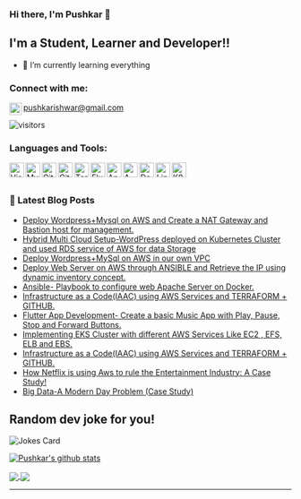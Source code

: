 ### Hi there, I'm Pushkar  👋



## I'm a Student, Learner and Developer!!

- 🌱 I’m currently learning everything 





### Connect with me:

[<img align="left" alt="codeSTACKr | LinkedIn" width="22px" src="https://cdn.jsdelivr.net/npm/simple-icons@v3/icons/linkedin.svg" />][linkedin]
[pushkarishwar@gmail.com](https://mail.google.com/)

![visitors](https://visitor-badge.glitch.me/badge?page_id=pushkar02-op.pushkar02-op)
<br />

### Languages and Tools:

[<img align="left" alt="Visual Studio Code" width="26px" src="http://simpleicons.org/icons/visualstudiocode.svg" />][linkedin]
[<img align="left" alt="MySQL" width="26px" src="http://simpleicons.org/icons/mysql.svg" />][linkedin]
[<img align="left" alt="Git" width="26px" src="http://simpleicons.org/icons/git.svg" />][linkedin]
[<img align="left" alt="GitHub" width="26px" src="http://simpleicons.org/icons/github.svg" />][linkedin]
[<img align="left" alt="Terminal" width="26px" src="http://simpleicons.org/icons/terraform.svg" />][linkedin]
[<img align="left" alt="Flutter" width="26px" src="http://simpleicons.org/icons/flutter.svg" />][linkedin]
[<img align="left" alt="Ansible" width="26px" src="http://simpleicons.org/icons/ansible.svg" />][linkedin]
[<img align="left" alt="AWS" width="26px" src="http://simpleicons.org/icons/amazonaws.svg" />][linkedin]
[<img align="left" alt="Docker" width="26px" src="http://simpleicons.org/icons/docker.svg" />][linkedin]
[<img align="left" alt="Linux" width="26px" src="http://simpleicons.org/icons/linux.svg" />][linkedin]
[<img align="left" alt="K8s" width="26px" src="http://simpleicons.org/icons/kubernetes.svg" />][linkedin]



<br />
<br />



### 📕 Latest Blog Posts

<!-- BLOG-POST-LIST:START -->
- [Deploy Wordpress+Mysql on AWS and Create a NAT Gateway and Bastion host for management.](https://www.linkedin.com/pulse/deploy-wordpressmysql-aws-create-nat-gateway-bastion-host-kumar/?trackingId=Om8s6Npa1yMKwfEu%2BNfwHA%3D%3D)
- [Hybrid Multi Cloud Setup-WordPress deployed on Kubernetes Cluster and used RDS service of AWS for data Storage](https://www.linkedin.com/pulse/hybrid-multi-cloud-setup-wordpress-deployed-kubernetes-pushkar-kumar/?trackingId=elmO0xv%2BmQijwAUmcS5emQ%3D%3D)
- [Deploy Wordpress+MySql on AWS in our own VPC](https://www.linkedin.com/pulse/deploy-wordpressmysql-aws-our-own-vpctask-3-pushkar-kumar/?trackingId=kXBNQHk8m6fCq%2BSTbb0oXQ%3D%3D)
- [Deploy Web Server on AWS through ANSIBLE and Retrieve the IP using dynamic inventory concept.](https://www.linkedin.com/pulse/deploy-web-server-aws-through-ansible-retrieve-ip-using-pushkar-kumar/?trackingId=jk9mjVtzzAUAB0KOhxns5Q%3D%3D)
- [Ansible- Playbook to configure web Apache Server on Docker.](https://www.linkedin.com/pulse/ansible-playbook-configure-web-apache-server-pushkar-kumar/?trackingId=Xba7r5Vgt5eIolqdxkVXtQ%3D%3D)
- [Infrastructure as a Code(IAAC) using AWS Services and TERRAFORM + GITHUB.](https://www.linkedin.com/pulse/task-2-infrastructure-codeiaac-using-aws-services-terraform-kumar/?trackingId=DcbsUOC5J3YNNPMutfM4bg%3D%3D)
- [Flutter App Development- Create a basic Music App with Play, Pause, Stop and Forward Buttons.](https://www.linkedin.com/pulse/flutter-app-development-create-basic-music-play-pause-pushkar-kumar/?trackingId=sOS84GBKEIseKXyavcvUtw%3D%3D)
- [Implementing EKS Cluster with different AWS Services Like EC2 , EFS, ELB and EBS.](https://www.linkedin.com/pulse/implementing-eks-cluster-different-aws-services-like-ec2-kumar/?trackingId=MtZhH00P2udZEjDJoD2d%2BQ%3D%3D)
- [Infrastructure as a Code(IAAC) using AWS Services and TERRAFORM + GITHUB.](https://www.linkedin.com/pulse/infrastructure-codeiaac-using-aws-services-terraform-github-kumar/?trackingId=G78zuyzP3dvvA8Rp9FuY1Q%3D%3D)
- [How Netflix is using Aws to rule the Entertainment Industry: A Case Study!](https://medium.com/@pushkarishwar/how-netflix-is-using-aws-to-rule-the-entertainment-industry-a-case-study-263492d6b593)
- [Big Data-A Modern Day Problem (Case Study)](https://medium.com/@pushkarishwar/big-data-a-modern-day-problem-cc97349f1d3d)

<!-- BLOG-POST-LIST:END -->

## Random dev joke for you! 
<!-- Markdown -->

![Jokes Card](https://readme-jokes.vercel.app/api)






[![Pushkar's github stats](https://github-readme-stats.vercel.app/api?username=pushkar02-op&hide=stars&show_icons=true&theme=dark)](https://github.com/pushkar02-op/pushkar02-op)

<a href="https://github.com/pushkar02-op/pushkar02-op">
  <img align="center" src="https://github-readme-stats.vercel.app/api/top-langs/?username=pushkar02-op&layout=compact" />
</a>
<a href="https://wakatime.com/@pushkar02">
  <img align="center" src="https://github-readme-stats.vercel.app/api/wakatime?username=pushkar02" />
</a>

---






[linkedin]: https://www.linkedin.com/in/pushkar-kumar2312/

